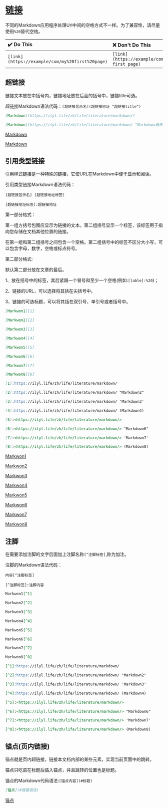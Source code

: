 # [链接](https://daringfireball.net/projects/markdown/syntax#link)

不同的Markdown应用程序处理Url中间的空格方式不一样。为了兼容性，请尽量使用`%20`替代空格。

|:heavy_check_mark: Do This|:x: Don't Do This|
|:-|:-|
|`[link](https://example/com/my%20first%20page)`|`[link](https://example/com/my first page)`|

## 超链接

链接文本放在中括号内，链接地址放在后面的括号中，链接title可选。

超链接Markdown语法代码：`[超链接显示名](超链接地址 "超链接title")`

```markdown
[Markdown](https://ilyl.life/zh/life/literature/markdown/)

[Markdown](https://ilyl.life/zh/life/literature/markdown/ "Markdown语法")
```

[Markdown](https://ilyl.life/zh/life/literature/markdown/)

[Markdown](https://ilyl.life/zh/life/literature/markdown/ "Markdown语法")

## 引用类型链接

引用样式链接是一种特殊的链接，它使URL在Markdown中便于显示和阅读。

引用类型链接Markdown语法代码：

`[超链接显示名] [超链接地址标签]`

`[超链接地址标签]:超链接地址`

第一部分格式：

第一组方括号包围应显示为链接的文本。第二组括号显示一个标签，该标签用于指向您存储在文档其他位置的链接。

在第一组和第二组括号之间包含一个空格。第二组括号中的标签不区分大小写，可以包含字母，数字，空格或标点符号。

第二部分格式:

默认第二部分放在文章的最后。

1、放在括号中的标签，其后紧跟一个冒号和至少一个空格(例如:`[lable]:%20`)；

2、链接的URL，可以选择将其括在尖括号中。

3、链接的可选标题，可以将其括在双引号，单引号或者括号中。

```markdown
[Markwon1][1]

[Markwon2][2]

[Markwon3][3]

[Markwon4][4]

[Markwon5][5]

[Markwon6][6]

[Markwon7][7]

[Markwon8][8]

[1]:https://ilyl.life/zh/life/literature/markdown/

[2]:https://ilyl.life/zh/life/literature/markdown/ "Markdown2"

[3]:https://ilyl.life/zh/life/literature/markdown/ 'Markdown3'

[4]:https://ilyl.life/zh/life/literature/markdown/ (Markdown4)

[5]:<https://ilyl.life/zh/life/literature/markdown/>

[6]:<https://ilyl.life/zh/life/literature/markdown/> "Markdown6"

[7]:<https://ilyl.life/zh/life/literature/markdown/> 'Markdown7'

[8]:<https://ilyl.life/zh/life/literature/markdown/> (Markdown8)
```

[Markwon1][1]

[Markwon2][2]

[Markwon3][3]

[Markwon4][4]

[Markwon5][5]

[Markwon6][6]

[Markwon7][7]

[Markwon8][8]

[1]:https://ilyl.life/zh/life/literature/markdown/

[2]:https://ilyl.life/zh/life/literature/markdown/ "Markdown2"

[3]:https://ilyl.life/zh/life/literature/markdown/ 'Markdown3'

[4]:https://ilyl.life/zh/life/literature/markdown/ (Markdown4)

[5]:<https://ilyl.life/zh/life/literature/markdown/>

[6]:<https://ilyl.life/zh/life/literature/markdown/> "Markdown6"

[7]:<https://ilyl.life/zh/life/literature/markdown/> 'Markdown7'

[8]:<https://ilyl.life/zh/life/literature/markdown/> (Markdown8)

## 注脚

在需要添加注脚的文字后面加上注脚名称`[^注脚标签]`,称为加注。

注脚的Markdown语法代码：

`内容[^注脚标签]`

`[^注脚标签]:注脚内容`

```markdown
Markwon1[^1]

Markwon2[^2]

Markwon3[^3]

Markwon4[^4]

Markwon5[^5]

Markwon6[^6]

Markwon7[^7]

Markwon8[^8]

[^1]:https://ilyl.life/zh/life/literature/markdown/

[^2]:https://ilyl.life/zh/life/literature/markdown/ "Markdown2"

[^3]:https://ilyl.life/zh/life/literature/markdown/ 'Markdown3'

[^4]:https://ilyl.life/zh/life/literature/markdown/ (Markdown4)

[^5]:<https://ilyl.life/zh/life/literature/markdown/>

[^6]:<https://ilyl.life/zh/life/literature/markdown/> "Markdown6"

[^7]:<https://ilyl.life/zh/life/literature/markdown/> 'Markdown7'

[^8]:<https://ilyl.life/zh/life/literature/markdown/> (Markdown8)
```

## 锚点(页内链接)

锚点就是页内超链接，链接本文档内部的某些元素，实现当前页面中的跳转。

锚点只吃菜在标题后插入锚点，并且跳转的位置也是标题。

锚点的Markdown代码语法:`[锚点内容](#标题)`

```markdown
[锚点](#链接语法)
```

[锚点](#链接语法)
